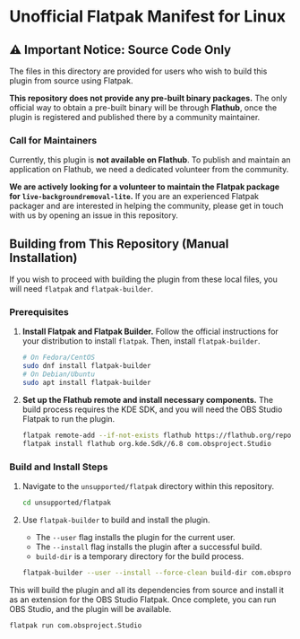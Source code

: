 # Unofficial Flatpak Manifest for Linux

## ⚠️ Important Notice: Source Code Only

The files in this directory are provided for users who wish to build this plugin from source using Flatpak.

**This repository does not provide any pre-built binary packages.** The only official way to obtain a pre-built binary will be through **Flathub**, once the plugin is registered and published there by a community maintainer.

### Call for Maintainers

Currently, this plugin is **not available on Flathub**. To publish and maintain an application on Flathub, we need a dedicated volunteer from the community.

**We are actively looking for a volunteer to maintain the Flatpak package for `live-backgroundremoval-lite`.** If you are an experienced Flatpak packager and are interested in helping the community, please get in touch with us by opening an issue in this repository.

## Building from This Repository (Manual Installation)

If you wish to proceed with building the plugin from these local files, you will need `flatpak` and `flatpak-builder`.

### Prerequisites

1.  **Install Flatpak and Flatpak Builder.**
    Follow the official instructions for your distribution to install `flatpak`. Then, install `flatpak-builder`.

    ```bash
    # On Fedora/CentOS
    sudo dnf install flatpak-builder
    # On Debian/Ubuntu
    sudo apt install flatpak-builder
    ```

2.  **Set up the Flathub remote and install necessary components.**
    The build process requires the KDE SDK, and you will need the OBS Studio Flatpak to run the plugin.

    ```bash
    flatpak remote-add --if-not-exists flathub https://flathub.org/repo/flathub.flatpakrepo
    flatpak install flathub org.kde.Sdk//6.8 com.obsproject.Studio
    ```

### Build and Install Steps

1.  Navigate to the `unsupported/flatpak` directory within this repository.

    ```bash
    cd unsupported/flatpak
    ```

2.  Use `flatpak-builder` to build and install the plugin.

      * The `--user` flag installs the plugin for the current user.
      * The `--install` flag installs the plugin after a successful build.
      * `build-dir` is a temporary directory for the build process.

    ```bash
    flatpak-builder --user --install --force-clean build-dir com.obsproject.Studio.Plugin.LiveBackgroundRemovalLite.json
    ```

This will build the plugin and all its dependencies from source and install it as an extension for the OBS Studio Flatpak. Once complete, you can run OBS Studio, and the plugin will be available.

```bash
flatpak run com.obsproject.Studio
```
